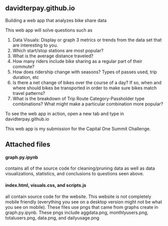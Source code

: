 ## davidterpay.github.io
Building a web app that analyzes bike share data

This web app will solve questions such as 
1. Data Visuals: Display or graph 3 metrics or trends from the data set that are interesting to you.
2. Which start/stop stations are most popular?
3. What is the average distance traveled?
4. How many riders include bike sharing as a regular part of their commute?
5. How does ridership change with seasons? Types of passes used, trip duration, etc
6. Is there a net change of bikes over the course of a day? If so, when and where should bikes be transported in order to make sure bikes match travel patterns?
7. What is the breakdown of Trip Route Category-Passholder type combinations? What might make a particular combination more popular?

To see the web app in action, open a new tab and type in davidterpay.github.io

This web app is my submission for the Capital One Summit Challenge.

## Attached files

#### graph.py.ipynb 
contains all of the source code for cleaning/pruning data as well as data visualizations, statistics, and conclusions to questions seen above.

#### index.html, visuals.css, and scripts.js 
all contain source code for the website. This website is not completely mobile friendly (everything you see on a desktop version might not be what you see on mobile). These files use pngs that came from graphs create in graph.py.ipynb. These pngs include aggdata.png, monthlyusers.png, totalusers.png, data.png, and dailyusage.png
